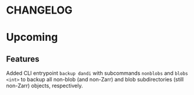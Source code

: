 # CHANGELOG

# Upcoming

## Features

Added CLI entrypoint `backup dandi` with subcommands `nonblobs` and `blobs <int>` to backup all non-blob (and non-Zarr) and blob subdirectories (still non-Zarr) objects, respectively.
